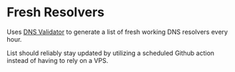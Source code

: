 # Fresh Resolvers

Uses [DNS Validator](https://github.com/vortexau/dnsvalidator) to generate a list of fresh working DNS resolvers every hour.

List should reliably stay updated by utilizing a scheduled Github action instead of having to rely on a VPS.
